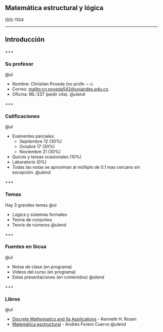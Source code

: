 ## Matemática estructural y lógica

ISIS-1104

---

## Introducción

+++

### Su profesor

@ul
- Nombre: Christian Poveda (no profe ¬¬). 
- Correo: <mailto:cn.poveda542@uniandes.edu.co>.
- Oficina: ML-337 (pedir cita).
@ulend

+++

### Calificaciones

@ul
- Examentes parciales:
    - Septiembre 12 (30%)
    - Octubre 17 (30%)
    - Noviembre 21 (30%)
- Quices y tareas ocasionales (10%)
- Laboratorio (0%)
- Todas las notas se aproximan al múltiplo de 0.1 mas cercano sin excepción.
@ulend

+++

### Temas

Hay 3 grandes temas
@ul
- Lógica y sistemas formales
- Teoría de conjuntos
- Teoría de números
@ulend

+++

### Fuentes en Sicua
@ul
- Notas de clase (en programa)
- Videos del curso (en programa)
- Estas presentaciones (en contenidos)
@ulend

+++

### Libros

@ul
- [Discrete Mathematics and Its Applications](https://univdelosandes.on.worldcat.org/oclc/964714943) - Kenneth H. Rosen
- [Matemática esctructural](https://univdelosandes.on.worldcat.org/oclc/916071116) - Andrés Forero Cuervo
@ulend
